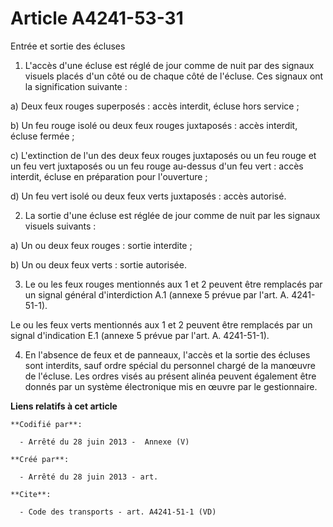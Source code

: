 # Article A4241-53-31

Entrée et sortie des écluses 

1. L'accès d'une écluse est réglé de jour comme de nuit par des signaux visuels placés d'un côté ou de chaque côté de
l'écluse. Ces signaux ont la signification suivante : 

a) Deux feux rouges superposés : accès interdit, écluse hors service ; 

b) Un feu rouge isolé ou deux feux rouges juxtaposés : accès interdit, écluse fermée ; 

c) L'extinction de l'un des deux feux rouges juxtaposés ou un feu rouge et un feu vert juxtaposés ou un feu rouge au-dessus
d'un feu vert : accès interdit, écluse en préparation pour l'ouverture ; 

d) Un feu vert isolé ou deux feux verts juxtaposés : accès autorisé. 

2. La sortie d'une écluse est réglée de jour comme de nuit par les signaux visuels suivants : 

a) Un ou deux feux rouges : sortie interdite ; 

b) Un ou deux feux verts : sortie autorisée. 

3. Le ou les feux rouges mentionnés aux 1 et 2 peuvent être remplacés par un signal général d'interdiction A.1 (annexe 5
prévue par l'art. A. 4241-51-1). 

Le ou les feux verts mentionnés aux 1 et 2 peuvent être remplacés par un signal d'indication E.1 (annexe 5 prévue par l'art.
A. 4241-51-1). 

4. En l'absence de feux et de panneaux, l'accès et la sortie des écluses sont interdits, sauf ordre spécial du personnel
chargé de la manœuvre de l'écluse. Les ordres visés au présent alinéa peuvent également être donnés par un système
électronique mis en œuvre par le gestionnaire.

**Liens relatifs à cet article**

	**Codifié par**:

	  - Arrêté du 28 juin 2013 -  Annexe (V)

	**Créé par**:

	  - Arrêté du 28 juin 2013 - art.

	**Cite**:

	  - Code des transports - art. A4241-51-1 (VD)
